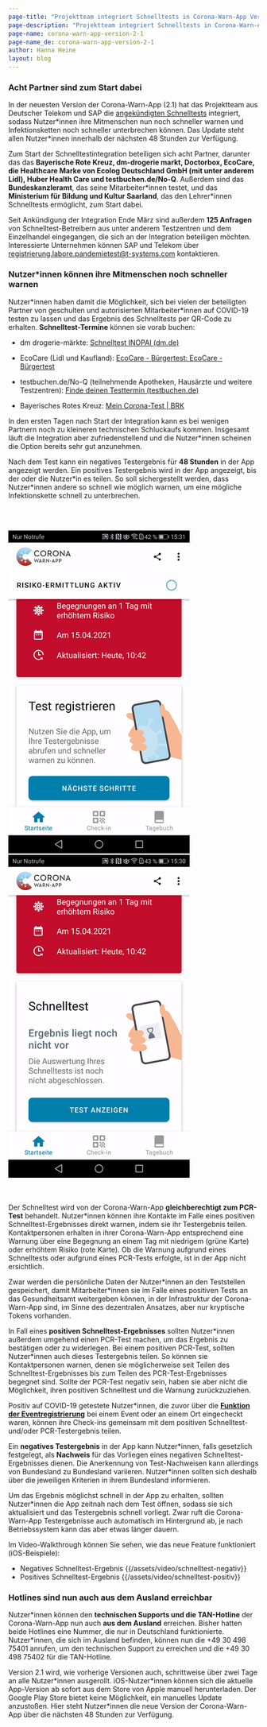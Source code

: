 ```yaml
---
page-title: "Projektteam integriert Schnelltests in Corona-Warn-App Version 2.1"
page-description: "Projektteam integriert Schnelltests in Corona-Warn-App Version 2.1"
page-name: corona-warn-app-version-2-1
page-name_de: corona-warn-app-version-2-1
author: Hanna Heine
layout: blog
---
```


### Acht Partner sind zum Start dabei

In der neuesten Version der Corona-Warn-App (2.1) hat das Projektteam aus Deutscher Telekom und SAP die [angekündigten Schnelltests](/de/blog/2021-03-31-corona-warn-app-test-integration/) integriert, sodass Nutzer\*innen ihre Mitmenschen nun noch schneller warnen und Infektionsketten noch schneller unterbrechen können. Das Update steht allen Nutzer\*innen innerhalb der nächsten 48 Stunden zur Verfügung.

<!-- overview -->

Zum Start der Schnelltestintegration beteiligen sich acht Partner, darunter das das **Bayerische Rote Kreuz, dm-drogerie markt, Doctorbox, EcoCare, die Healthcare Marke von Ecolog Deutschland GmbH (mit unter anderem Lidl), Huber Health Care und  testbuchen.de/No-Q**. Außerdem sind das **Bundeskanzleramt**, das seine Mitarbeiter\*innen testet, und das **Ministerium für Bildung und Kultur Saarland**, das den Lehrer\*innen Schnelltests ermöglicht, zum Start dabei.

Seit Ankündigung der Integration Ende März sind außerdem **125 Anfragen** von Schnelltest-Betreibern aus unter anderem Testzentren und dem Einzelhandel eingegangen, die sich an der Integration beteiligen möchten. Interessierte Unternehmen können SAP und Telekom über [registrierung.labore.pandemietest@t-systems.com](mailto:registrierung.labore.pandemietest@t-systems.com) kontaktieren.

### Nutzer\*innen können ihre Mitmenschen noch schneller warnen

Nutzer\*innen haben damit die Möglichkeit, sich bei vielen der beteiligten Partner von geschulten und autorisierten Mitarbeiter\*innen auf COVID-19 testen zu lassen und das Ergebnis des Schnelltests per QR-Code zu erhalten. **Schnelltest-Termine** können sie vorab buchen:

- dm drogerie-märkte: [Schnelltest INOPAI (dm.de)](https://corona-schnelltest-zentren.dm.de/o/dm/login)

- EcoCare (Lidl und Kaufland): [EcoCare - Bürgertest: EcoCare - Bürgertest](https://buergertest.ecocare.center/#c734)

- testbuchen.de/No-Q (teilnehmende Apotheken, Hausärzte und weitere Testzentren): [Finde deinen Testtermin (testbuchen.de)](https://testbuchen.de/#/?zoom=0&lat=47.71401323721353&lng=8.66960999999999)

- Bayerisches Rotes Kreuz: [Mein Corona-Test | BRK](https://meintest.brk.de/)


In den ersten Tagen nach Start der Integration kann es bei wenigen Partnern noch zu kleineren technischen Schluckaufs kommen. Insgesamt läuft die Integration aber zufriedenstellend und die Nutzer\*innen scheinen die Option bereits sehr gut anzunehmen.

Nach dem Test kann ein negatives Testergebnis für **48 Stunden** in der App angezeigt werden. Ein positives Testergebnis wird in der App angezeigt, bis der oder die Nutzer\*in es teilen. So soll sichergestellt werden, dass Nutzer\*innen andere so schnell wie möglich warnen, um eine mögliche Infektionskette schnell zu unterbrechen. 

<br></br>
<div class="text-center"><img src="./schnelltest-registrieren.png" title="Schnelltest Registrieren" alt="Schnelltest Registrieren" style="align: center"> <img src="./schnelltest-anzeigen.png" title="Schnelltest Anzeigen" alt="Schnelltest Anzeigen" style="align: center"></div>
<br></br>

Der Schnelltest wird von der Corona-Warn-App **gleichberechtigt zum PCR-Test** behandelt. Nutzer*innen können ihre Kontakte im Falle eines positiven Schnelltest-Ergebnisses direkt warnen, indem sie ihr Testergebnis teilen. Kontaktpersonen erhalten in ihrer Corona-Warn-App entsprechend eine Warnung über eine Begegnung an einem Tag mit niedrigem (grüne Karte) oder erhöhtem Risiko (rote Karte). Ob die Warnung aufgrund eines Schnelltests oder aufgrund eines PCR-Tests erfolgte, ist in der App nicht ersichtlich.

Zwar werden die persönliche Daten der Nutzer\*innen an den Teststellen gespeichert, damit Mitarbeiter*innen sie im Falle eines positiven Tests an das Gesundheitsamt weitergeben können, in der Infrastruktur der Corona-Warn-App sind, im Sinne des dezentralen Ansatzes, aber nur kryptische Tokens vorhanden.

In Fall eines **positiven Schnelltest-Ergebnisses** sollten Nutzer\*innen außerdem umgehend einen PCR-Test machen, um das Ergebnis zu bestätigen oder zu widerlegen. Bei einem positiven PCR-Test, sollten Nutzer*innen auch dieses Testergebnis teilen. So können sie Kontaktpersonen warnen, denen sie möglicherweise seit Teilen des Schnelltest-Ergebnisses bis zum Teilen des PCR-Test-Ergebnisses begegnet sind. Sollte der PCR-Test negativ sein, haben sie aber nicht die Möglichkeit, ihren positiven Schnelltest und die Warnung zurückzuziehen.

Positiv auf COVID-19 getestete Nutzer\*innen, die zuvor über die [**Funktion der Eventregistrierung**](/de/blog/2021-04-21-corona-warn-app-version-2-0/) bei einem Event oder an einem Ort eingecheckt waren, können ihre  Check-ins gemeinsam mit dem positiven Schnelltest- und/oder PCR-Testergebnis teilen.

Ein **negatives Testergebnis** in der App kann Nutzer\*innen, falls gesetzlich festgelegt, als **Nachweis** für das Vorliegen eines negativen Schnelltest-Ergebnisses dienen. Die Anerkennung von Test-Nachweisen kann allerdings von Bundesland zu Bundesland variieren. Nutzer*innen sollten sich deshalb über die jeweiligen Kriterien in ihrem Bundesland informieren.

Um das Ergebnis möglichst schnell in der App zu erhalten, sollten Nutzer\*innen die App zeitnah nach dem Test öffnen, sodass sie sich aktualisiert und das Testergebnis schnell vorliegt. Zwar ruft die Corona-Warn-App Testergebnisse auch automatisch im Hintergrund ab, je nach Betriebssystem kann das aber etwas länger dauern.

Im Video-Walkthrough können Sie sehen, wie das neue Feature funktioniert (iOS-Beispiele):

- Negatives Schnelltest-Ergebnis {{/assets/video/schnelltest-negativ}}
- Positives Schnelltest-Ergebnis {{/assets/video/schnelltest-positiv}}

### Hotlines sind nun auch aus dem Ausland erreichbar

Nutzer\*innen können den **technischen Supports und die TAN-Hotline** der Corona-Warn-App nun auch **aus dem Ausland** erreichen. Bisher hatten beide Hotlines eine Nummer, die nur in Deutschland funktionierte. Nutzer*innen, die sich im Ausland befinden, können nun die +49 30 498 75401 anrufen, um den technischen Support zu erreichen und die +49 30 498 75402 für die TAN-Hotline.

Version 2.1 wird, wie vorherige Versionen auch, schrittweise über zwei Tage an alle Nutzer\*innen ausgerollt. iOS-Nutzer\*innen können sich die aktuelle App-Version ab sofort aus dem Store von Apple manuell herunterladen. Der Google Play Store bietet keine Möglichkeit, ein manuelles Update anzustoßen. Hier steht Nutzer*innen die neue Version der Corona-Warn-App über die nächsten 48 Stunden zur Verfügung.
